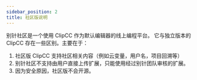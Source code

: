 ```yaml
---
sidebar_position: 2
title: 社区版说明
---
```

别针社区是一个使用 ClipCC 作为默认编辑器的线上编程平台。 它与独立版本的 ClipCC 存在一些区别。主要在于：
1. 社区版 ClipCC 支持社区相关内容（例如云变量，用户名，项目回溯等）
2. 别针社区不支持由用户直接上传扩展，只能使用经过别针团队审核的扩展。
3. 因为安全原因，社区版不会开源。